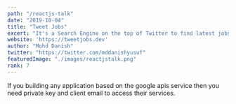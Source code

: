 ```yaml
---
path: "/reactjs-talk"
date: "2019-10-04"
title: "Tweet Jobs"
excert: "It's a Search Engine on the top of Twitter to find latest jobs posted on Twitter."
website: 'https://tweetjobs.dev'
author: "Mohd Danish"
twitter: "https://twitter.com/mddanishyusuf"
featuredImage: "./images/reactjstalk.png"
rank: 7
---
```


If you building any application based on the google apis service then you need private key and client email to access their services.